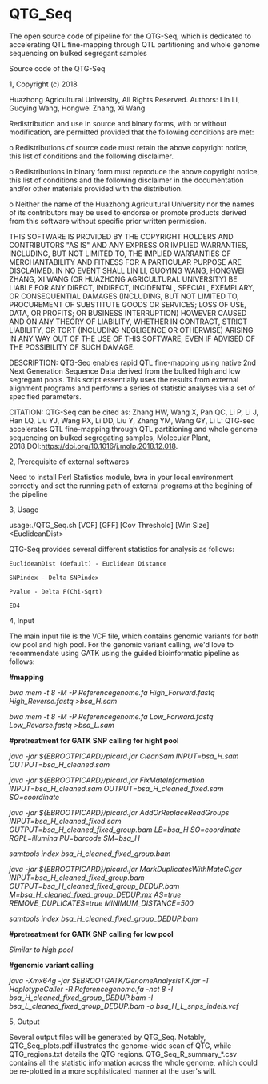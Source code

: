 
# QTG_Seq

The open source code of pipeline for the QTG-Seq, which is dedicated to accelerating QTL fine-mapping through QTL partitioning and whole genome sequencing on bulked segregant samples

Source code of the QTG-Seq

1, Copyright (c) 2018

Huazhong Agricultural University, All Rights Reserved. Authors: Lin Li, Guoying Wang, Hongwei Zhang, Xi Wang

Redistribution and use in source and binary forms, with or without modification, are permitted provided that the following conditions are met:

o Redistributions of source code must retain the above copyright notice, this list of conditions and the following disclaimer.

o Redistributions in binary form must reproduce the above copyright notice, this list of conditions and the following disclaimer in the documentation and/or other materials provided with the distribution.

o Neither the name of the Huazhong Agricultural University nor the names of its contributors may be used to endorse or promote products derived from this software without specific prior written permission.

THIS SOFTWARE IS PROVIDED BY THE COPYRIGHT HOLDERS AND CONTRIBUTORS "AS IS" AND ANY EXPRESS OR IMPLIED WARRANTIES, INCLUDING, BUT NOT LIMITED TO, THE IMPLIED WARRANTIES OF MERCHANTABILITY AND FITNESS FOR A PARTICULAR PURPOSE ARE DISCLAIMED. IN NO EVENT SHALL LIN LI, GUOYING WANG, HONGWEI ZHANG, XI WANG (OR HUAZHONG AGRICULTURAL UNIVERSITY) BE LIABLE FOR ANY DIRECT, INDIRECT, INCIDENTAL, SPECIAL, EXEMPLARY, OR CONSEQUENTIAL DAMAGES (INCLUDING, BUT NOT LIMITED TO, PROCUREMENT OF SUBSTITUTE GOODS OR SERVICES; LOSS OF USE, DATA, OR PROFITS; OR BUSINESS INTERRUPTION) HOWEVER CAUSED AND ON ANY THEORY OF LIABILITY, WHETHER IN CONTRACT, STRICT LIABILITY, OR TORT (INCLUDING NEGLIGENCE OR OTHERWISE) ARISING IN ANY WAY OUT OF THE USE OF THIS SOFTWARE, EVEN IF ADVISED OF THE POSSIBILITY OF SUCH DAMAGE.

DESCRIPTION: QTG-Seq enables rapid QTL fine-mapping using native 2nd Next Generation Sequence Data derived from the bulked high and low segregant pools. This script essentially uses the results from external alignment programs and performs a series of statistic analyses via a set of specified parameters.

CITATION: QTG-Seq can be cited as: Zhang HW, Wang X, Pan QC, Li P, Li J, Han LQ, Liu YJ, Wang PX, Li DD, Liu Y, Zhang YM, Wang GY, Li L: QTG-seq accelerates QTL fine-mapping through QTL partitioning and whole genome sequencing on bulked segregating samples, Molecular Plant, 2018,DOI:https://doi.org/10.1016/j.molp.2018.12.018.


2, Prerequisite of external softwares

Need to install Perl Statistics module, bwa in your local environment correctly and set the running path of external programs at the begining of the pipeline

3, Usage

usage:./QTG_Seq.sh [VCF] [GFF] [Cov Threshold] [Win Size] \<EuclideanDist\>

QTG-Seq provides several different statistics for analysis as follows:

	EuclideanDist (default) - Euclidean Distance
	
	SNPindex - Delta SNPindex
	
	Pvalue - Delta P(Chi-Sqrt)
	
	ED4 

4, Input

The main input file is the VCF file, which contains genomic variants for both low pool and high pool. For the genomic variant calling, we'd love to recommendate using GATK using the guided bioinformatic pipeline as follows:

<B>#mapping </B>

<I>
bwa mem -t 8 -M -P Referencegenome.fa High_Forward.fastq High_Reverse.fastq >bsa_H.sam

bwa mem -t 8 -M -P Referencegenome.fa Low_Forward.fastq Low_Reverse.fastq >bsa_L.sam
</I>

<B>#pretreatment for GATK SNP calling for hight pool</B>

<I>
java -jar ${EBROOTPICARD}/picard.jar CleanSam INPUT=bsa_H.sam OUTPUT=bsa_H_cleaned.sam

java -jar ${EBROOTPICARD}/picard.jar FixMateInformation INPUT=bsa_H_cleaned.sam OUTPUT=bsa_H_cleaned_fixed.sam SO=coordinate

java -jar ${EBROOTPICARD}/picard.jar AddOrReplaceReadGroups INPUT=bsa_H_cleaned_fixed.sam OUTPUT=bsa_H_cleaned_fixed_group.bam LB=bsa_H SO=coordinate RGPL=illumina PU=barcode SM=bsa_H

samtools index bsa_H_cleaned_fixed_group.bam

java -jar ${EBROOTPICARD}/picard.jar MarkDuplicatesWithMateCigar INPUT=bsa_H_cleaned_fixed_group.bam OUTPUT=bsa_H_cleaned_fixed_group_DEDUP.bam M=bsa_H_cleaned_fixed_group_DEDUP.mx AS=true REMOVE_DUPLICATES=true MINIMUM_DISTANCE=500

samtools index bsa_H_cleaned_fixed_group_DEDUP.bam
</I>

<B>#pretreatment for GATK SNP calling for low pool</B>

<I>
Similar to high pool
</I>


<B>#genomic variant calling</B>

<i>java -Xmx64g -jar $EBROOTGATK/GenomeAnalysisTK.jar -T HaplotypeCaller -R Referencegenome.fa -nct 8 -I bsa_H_cleaned_fixed_group_DEDUP.bam -I bsa_L_cleaned_fixed_group_DEDUP.bam -o bsa_H_L_snps_indels.vcf</i>



5, Output

Several output files will be generated by QTG_Seq. Notably, QTG_Seq_plots.pdf illustrates the genome-wide scan of QTG, while QTG_regions.txt details the QTG regions. QTG_Seq_R_summary_*.csv contains all the statistic information across the whole genome, which could be re-plotted in a more sophisticated manner at the user's will.
